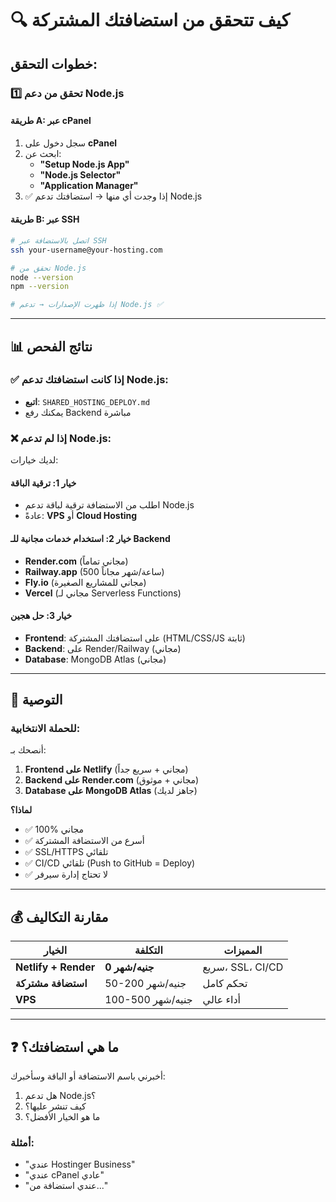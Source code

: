 # 🔍 كيف تتحقق من استضافتك المشتركة

## خطوات التحقق:

### 1️⃣ تحقق من دعم Node.js

#### طريقة A: عبر cPanel
1. سجل دخول على **cPanel**
2. ابحث عن:
   - **"Setup Node.js App"**
   - **"Node.js Selector"**
   - **"Application Manager"**
3. ✅ إذا وجدت أي منها → استضافتك تدعم Node.js

#### طريقة B: عبر SSH
```bash
# اتصل بالاستضافة عبر SSH
ssh your-username@your-hosting.com

# تحقق من Node.js
node --version
npm --version

# إذا ظهرت الإصدارات → تدعم Node.js ✅
```

---

## 📊 نتائج الفحص

### ✅ إذا كانت استضافتك تدعم Node.js:
- **اتبع**: `SHARED_HOSTING_DEPLOY.md`
- يمكنك رفع Backend مباشرة

### ❌ إذا لم تدعم Node.js:
لديك خيارات:

#### خيار 1: ترقية الباقة
- اطلب من الاستضافة ترقية لباقة تدعم Node.js
- عادةً: **VPS** أو **Cloud Hosting**

#### خيار 2: استخدام خدمات مجانية للـ Backend
- **Render.com** (مجاني تماماً)
- **Railway.app** (500 ساعة/شهر مجاناً)
- **Fly.io** (مجاني للمشاريع الصغيرة)
- **Vercel** (مجاني لـ Serverless Functions)

#### خيار 3: حل هجين
- **Frontend**: على استضافتك المشتركة (HTML/CSS/JS ثابتة)
- **Backend**: على Render/Railway (مجاني)
- **Database**: MongoDB Atlas (مجاني)

---

## 🎯 التوصية

### للحملة الانتخابية:
أنصحك بـ:
1. **Frontend على Netlify** (مجاني + سريع جداً)
2. **Backend على Render.com** (مجاني + موثوق)
3. **Database على MongoDB Atlas** (جاهز لديك)

**لماذا؟**
- ✅ 100% مجاني
- ✅ أسرع من الاستضافة المشتركة
- ✅ SSL/HTTPS تلقائي
- ✅ CI/CD تلقائي (Push to GitHub = Deploy)
- ✅ لا تحتاج إدارة سيرفر

---

## 💰 مقارنة التكاليف

| الخيار | التكلفة | المميزات |
|-------|---------|----------|
| **Netlify + Render** | **0 جنيه/شهر** | سريع، SSL، CI/CD |
| **استضافة مشتركة** | 50-200 جنيه/شهر | تحكم كامل |
| **VPS** | 100-500 جنيه/شهر | أداء عالي |

---

## ❓ ما هي استضافتك؟

أخبرني باسم الاستضافة أو الباقة وسأخبرك:
1. هل تدعم Node.js؟
2. كيف تنشر عليها؟
3. ما هو الخيار الأفضل؟

### أمثلة:
- "عندي Hostinger Business"
- "عندي cPanel عادي"
- "عندي استضافة من..."
